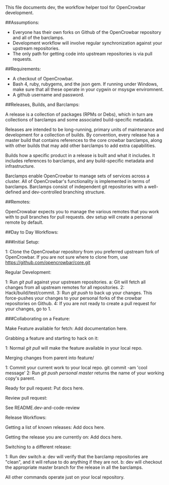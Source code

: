 This file documents dev, the workflow helper tool for OpenCrowbar
development.

##Assumptions:

 * Everyone has their own forks on Github of the OpenCrowbar repository
   and all of the barclamps.
 * Development workflow will involve regular synchronization
   against your upstream repositories.
 * The only path for getting code into upstream repositories is via
   pull requests.

##Requirements:

 * A checkout of OpenCrowbar.
 * Bash 4, ruby, rubygems, and the json gem.
   If running under Windows, make sure that all these operate in your
   cygwin or msysgw enviromnent.
 * A github username and password.

##Releases, Builds, and Barclamps:

A release is a collection of packages (RPMs or Debs), which in turn are collections of
barclamps and some associated build-specific metadata.

Releases are intended to be long-running, primary units of maintenance
and development for a collection of builds. By convention, every
release has a master build that contains references to the core
crowbar barclamps, along with other builds that may add other
barclamps to add extra capabilities.

Builds how a specific product in a release is built and what it
includes.  It includes references to barclamps, and any build-specific
metadata and infrastructure.

Barclamps enable OpenCrowbar to manage sets of services across a
cluster. All of OpenCrowbar's functionality is implemented in terms of
barclamps. Barclamps consist of independent git repositories with a
well-defined and dev-controlled branching structure.


##Remotes:

OpenCrowabar expects you to manage the various remotes that you work with to pull
branches for pull requests. dev setup will create a personal remote by
default.


##Day to Day Workflows:

###Initial Setup:

 1: Clone the OpenCrowbar repository from you preferred upstream fork of
    OpenCrowbar.  If you are not sure where to clone from, use
    https://github.com/opencrowbar/core.git

Regular Development:

 1: Run _git pull_ against your upstream repositories.
    a: Git will fetch all changes from all upstream remotes for all
       repositories.
 2: Hack/build/test/commit.
 3: Run _git push_ to back up your changes.  This force-pushes your
    changes to your personal forks of the crowbar repositories on
    Github.
 4: If you are not ready to create a pull request for your changes, go
    to 1.

###Collaborating on a Feature:

Make Feature available for fetch:
Add documentation here.

Grabbing a feature and starting to hack on it:

 1: Normal _git pull_ will make the feature available in your
     local repo.

Merging changes from parent into feature/<featurename>

 1: Commit your current work to your local repo. git commit -am 'cool message'
 2: Run _git push personal master_  returns the name of your working copy's parent.


Ready for pull request:
Put docs here.

Review pull request:

  See README.dev-and-code-review

Release Workflows:

Getting a list of known releases:
Add docs here.

Getting the release you are currently on:
Add docs here.

Switching to a different release:

 1: Run dev switch <release name>
    a: dev will verify that the barclamp repositories are "clean", and
       it will refuse to do anything if they are not.
    b: dev will checkout the appropriate master branch for the release
       in all the barclamps.

All other commands operate just on your local repository.
